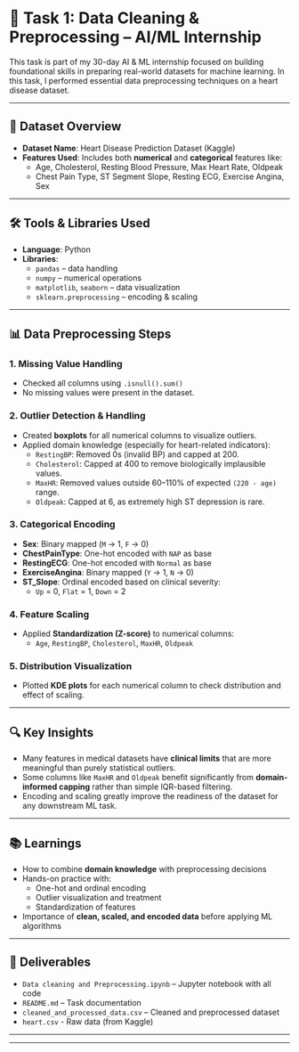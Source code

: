# 🧹 Task 1: Data Cleaning & Preprocessing – AI/ML Internship

This task is part of my 30-day AI & ML internship focused on building foundational skills in preparing real-world datasets for machine learning. In this task, I performed essential data preprocessing techniques on a heart disease dataset.

---

## 📂 Dataset Overview

- **Dataset Name**: Heart Disease Prediction Dataset (Kaggle)
- **Features Used**: Includes both **numerical** and **categorical** features like:
  - Age, Cholesterol, Resting Blood Pressure, Max Heart Rate, Oldpeak
  - Chest Pain Type, ST Segment Slope, Resting ECG, Exercise Angina, Sex

---

## 🛠️ Tools & Libraries Used

- **Language**: Python
- **Libraries**:
  - `pandas` – data handling
  - `numpy` – numerical operations
  - `matplotlib`, `seaborn` – data visualization
  - `sklearn.preprocessing` – encoding & scaling

---

## 📊 Data Preprocessing Steps

### 1. **Missing Value Handling**
- Checked all columns using `.isnull().sum()`
- No missing values were present in the dataset.

### 2. **Outlier Detection & Handling**
- Created **boxplots** for all numerical columns to visualize outliers.
- Applied domain knowledge (especially for heart-related indicators):
  - `RestingBP`: Removed 0s (invalid BP) and capped at 200.
  - `Cholesterol`: Capped at 400 to remove biologically implausible values.
  - `MaxHR`: Removed values outside 60–110% of expected `(220 - age)` range.
  - `Oldpeak`: Capped at 6, as extremely high ST depression is rare.

### 3. **Categorical Encoding**
- **Sex**: Binary mapped (`M` → 1, `F` → 0)
- **ChestPainType**: One-hot encoded with `NAP` as base
- **RestingECG**: One-hot encoded with `Normal` as base
- **ExerciseAngina**: Binary mapped (`Y` → 1, `N` → 0)
- **ST_Slope**: Ordinal encoded based on clinical severity:
  - `Up` = 0, `Flat` = 1, `Down` = 2

### 4. **Feature Scaling**
- Applied **Standardization (Z-score)** to numerical columns:
  - `Age`, `RestingBP`, `Cholesterol`, `MaxHR`, `Oldpeak`

### 5. **Distribution Visualization**
- Plotted **KDE plots** for each numerical column to check distribution and effect of scaling.

---

## 🔍 Key Insights

- Many features in medical datasets have **clinical limits** that are more meaningful than purely statistical outliers.
- Some columns like `MaxHR` and `Oldpeak` benefit significantly from **domain-informed capping** rather than simple IQR-based filtering.
- Encoding and scaling greatly improve the readiness of the dataset for any downstream ML task.

---

## 📚 Learnings

- How to combine **domain knowledge** with preprocessing decisions
- Hands-on practice with:
  - One-hot and ordinal encoding
  - Outlier visualization and treatment
  - Standardization of features
- Importance of **clean, scaled, and encoded data** before applying ML algorithms

---

## 📎 Deliverables

- `Data cleaning and Preprocessing.ipynb` – Jupyter notebook with all code
- `README.md` – Task documentation
- `cleaned_and_processed_data.csv` – Cleaned and preprocessed dataset
- `heart.csv` - Raw data (from Kaggle)

---


---

